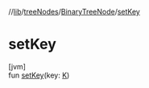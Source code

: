 //[lib](../../../Documentation)/[treeNodes](../index.md)/[BinaryTreeNode](index.md)/[setKey](set-key.md)

# setKey

[jvm]\
fun [setKey](set-key.md)(key: [K](index.md))
